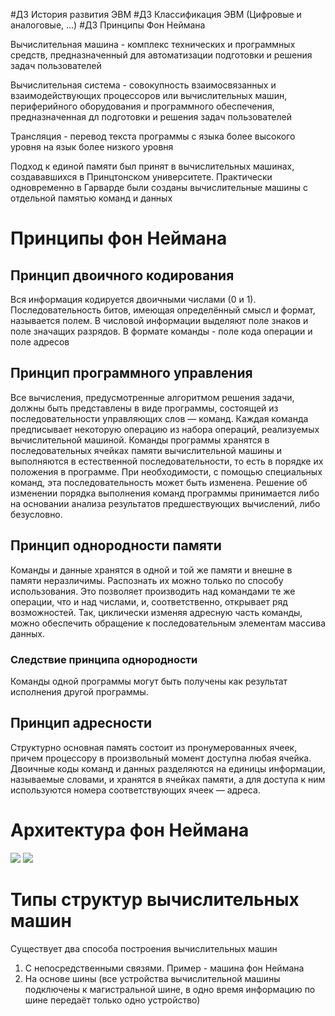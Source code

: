 #ДЗ История развития ЭВМ
#ДЗ Классификация ЭВМ (Цифровые и аналоговые, ...)
#ДЗ Принципы Фон Неймана

Вычислительная машина - комплекс технических и программных средств, предназначенный для автоматизации подготовки и решения задач пользователей

Вычислительная система - совокупность взаимосвязанных и взаимодействующих процессоров или вычислительных машин, периферийного оборудования и программного обеспечения, предназначенная дл подготовки и решения задач пользователей

Трансляция - перевод текста программы с языка более высокого уровня на язык более низкого уровня

Подход к единой памяти был принят в вычислительных машинах, создававшихся в Принцтонском университете. Практически одновременно в Гарварде были созданы вычислительные машины с отдельной памятью команд и данных

# Принципы фон Неймана
## Принцип двоичного кодирования
Вся информация кодируется двоичными числами (0 и 1). Последовательность битов, имеющая определённый смысл и формат, называется полем. В числовой информации выделяют поле знаков и поле значащих разрядов. В формате команды - поле кода операции и поле адресов
## Принцип программного управления
Все вычисления, предусмотренные алгоритмом решения задачи, должны быть представлены в виде программы, состоящей из последовательности управляющих слов — команд. Каждая команда предписывает некоторую операцию из набора опе­раций, реализуемых вычислительной машиной. Команды программы хранятся в последовательных ячейках памяти вычислительной машины и выполняются в естественной последовательности, то есть в порядке их положения в программе. При необходимости, с помощью специальных команд, эта последовательность мо­жет быть изменена. Решение об изменении порядка выполнения команд програм­мы принимается либо на основании анализа результатов предшествующих вычис­лений, либо безусловно.
## Принцип однородности памяти
Команды и данные хранятся в одной и той же памяти и внешне в памяти неразли­чимы. Распознать их можно только по способу использования. Это позволяет про­изводить над командами те же операции, что и над числами, и, соответственно, открывает ряд возможностей. Так, циклически изменяя адресную часть команды, можно обеспечить обращение к последовательным элементам массива данных.
### Следствие принципа однородности
Команды одной программы могут быть получены как результат исполнения другой программы.
## Принцип адресности
Структурно основная память состоит из пронумерованных ячеек, причем процес­сору в произвольный момент доступна любая ячейка. Двоичные коды команд и данных разделяются на единицы информации, называемые словами, и хранятся в ячейках памяти, а для доступа к ним используются номера соответствующих яче­ек — адреса.
# Архитектура фон Неймана
![](Pasted%20image%2020241001145401.png)
![](Pasted%20image%2020241001145515.png)
# Типы структур вычислительных машин
Существует два способа построения вычислительных машин
1. С непосредственными связями. Пример - машина фон Неймана
2. На основе шины (все устройства вычислительной машины подключе­ны к магистральной шине, в одно время информацию по шине передаёт только одно устройство)